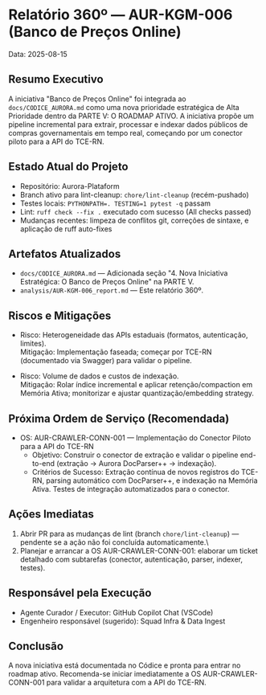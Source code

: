 # Relatório 360º — AUR-KGM-006 (Banco de Preços Online)

Data: 2025-08-15

Resumo Executivo
----------------
A iniciativa "Banco de Preços Online" foi integrada ao `docs/CODICE_AURORA.md` como uma nova prioridade estratégica de Alta Prioridade dentro da PARTE V: O ROADMAP ATIVO. A iniciativa propõe um pipeline incremental para extrair, processar e indexar dados públicos de compras governamentais em tempo real, começando por um conector piloto para a API do TCE-RN.

Estado Atual do Projeto
-----------------------
- Repositório: Aurora-Plataform
- Branch ativo para lint-cleanup: `chore/lint-cleanup` (recém-pushado)
- Testes locais: `PYTHONPATH=. TESTING=1 pytest -q` passam
- Lint: `ruff check --fix .` executado com sucesso (All checks passed)
- Mudanças recentes: limpeza de conflitos git, correções de sintaxe, e aplicação de ruff auto-fixes

Artefatos Atualizados
---------------------
- `docs/CODICE_AURORA.md` — Adicionada seção "4. Nova Iniciativa Estratégica: O Banco de Preços Online" na PARTE V.
- `analysis/AUR-KGM-006_report.md` — Este relatório 360º.

Riscos e Mitigações
-------------------
- Risco: Heterogeneidade das APIs estaduais (formatos, autenticação, limites).\
  Mitigação: Implementação faseada; começar por TCE-RN (documentado via Swagger) para validar o pipeline.

- Risco: Volume de dados e custos de indexação.\
  Mitigação: Rolar índice incremental e aplicar retenção/compaction em Memória Ativa; monitorizar e ajustar quantização/embedding strategy.

Próxima Ordem de Serviço (Recomendada)
--------------------------------------
- OS: AUR-CRAWLER-CONN-001 — Implementação do Conector Piloto para a API do TCE-RN
  - Objetivo: Construir o conector de extração e validar o pipeline end-to-end (extração -> Aurora DocParser++ -> indexação).
  - Critérios de Sucesso: Extração contínua de novos registros do TCE-RN, parsing automático com DocParser++, e indexação na Memória Ativa. Testes de integração automatizados para o conector.

Ações Imediatas
----------------
1. Abrir PR para as mudanças de lint (branch `chore/lint-cleanup`) — pendente se a ação não foi concluída automaticamente.\
2. Planejar e arrancar a OS AUR-CRAWLER-CONN-001: elaborar um ticket detalhado com subtarefas (conector, autenticação, parser, indexer, testes).

Responsável pela Execução
-------------------------
- Agente Curador / Executor: GitHub Copilot Chat (VSCode)
- Engenheiro responsável (sugerido): Squad Infra & Data Ingest


Conclusão
---------
A nova iniciativa está documentada no Códice e pronta para entrar no roadmap ativo. Recomenda-se iniciar imediatamente a OS AUR-CRAWLER-CONN-001 para validar a arquitetura com a API do TCE-RN.
